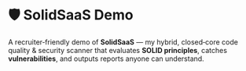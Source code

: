 # 🛡️ SolidSaaS Demo

A recruiter‑friendly demo of **SolidSaaS** — my hybrid, closed‑core code quality & security scanner that evaluates **SOLID principles**, catches **vulnerabilities**, and outputs reports anyone can understand.
